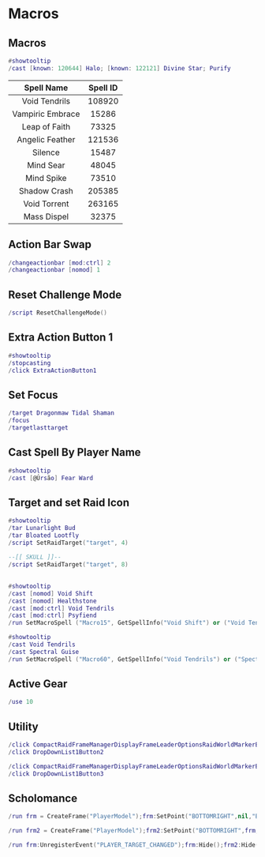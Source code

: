 # Macros

## Macros

```lua
#showtooltip
/cast [known: 120644] Halo; [known: 122121] Divine Star; Purify
```

| Spell Name            | Spell ID |
|:---------------------:|:--------:|
| Void Tendrils         | 108920   |
| Vampiric Embrace      | 15286    |
| Leap of Faith         | 73325    |
| Angelic Feather       | 121536   |
| Silence               | 15487    |
| Mind Sear             | 48045    |
| Mind Spike            | 73510    |
| Shadow Crash          | 205385   |
| Void Torrent          | 263165   |
| Mass Dispel           | 32375    |

## Action Bar Swap

```lua
/changeactionbar [mod:ctrl] 2
/changeactionbar [nomod] 1
```

## Reset Challenge Mode

```lua
/script ResetChallengeMode()
```

## Extra Action Button 1

```lua
#showtooltip
/stopcasting
/click ExtraActionButton1
```

## Set Focus

```lua
/target Dragonmaw Tidal Shaman
/focus
/targetlasttarget
```

## Cast Spell By Player Name

```lua
#showtooltip
/cast [@Úrsão] Fear Ward
```

## Target and set Raid Icon

```lua
#showtooltip
/tar Lunarlight Bud
/tar Bloated Lootfly
/script SetRaidTarget("target", 4)
```

```lua
--[[ SKULL ]]--
/script SetRaidTarget("target", 8)
```

## 

```lua
#showtooltip
/cast [nomod] Void Shift
/cast [nomod] Healthstone
/cast [mod:ctrl] Void Tendrils
/cast [mod:ctrl] Psyfiend
/run SetMacroSpell ("Macro15", GetSpellInfo("Void Shift") or ("Void Tendrils") or ("Psyfiend"))
```

```lua
#showtooltip
/cast Void Tendrils
/cast Spectral Guise
/run SetMacroSpell ("Macro60", GetSpellInfo("Void Tendrils") or ("Spectral Guise"))
```

## Active Gear

```lua
/use 10
```

## Utility

```lua
/click CompactRaidFrameManagerDisplayFrameLeaderOptionsRaidWorldMarkerButton
/click DropDownList1Button2
```

```lua
/click CompactRaidFrameManagerDisplayFrameLeaderOptionsRaidWorldMarkerButton
/click DropDownList1Button3
```

## Scholomance

```lua
/run frm = CreateFrame("PlayerModel");frm:SetPoint("BOTTOMRIGHT",nil,"BOTTOMRIGHT",-100,100);frm:SetHeight(600);frm:SetWidth(300);frm:RegisterEvent("PLAYER_TARGET_CHANGED");frm:SetScript("OnEvent",function(self,event,...) frm:SetUnit("target") end);
```

```lua
/run frm2 = CreateFrame("PlayerModel");frm2:SetPoint("BOTTOMRIGHT",frm,"BOTTOMLEFT",0,0);frm2:SetHeight(600);frm2:SetWidth(300);frm2:SetUnit("target")
```

```lua
/run frm:UnregisterEvent("PLAYER_TARGET_CHANGED");frm:Hide();frm2:Hide()
```
